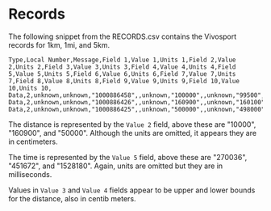 # Records

The following snippet from the RECORDS.csv contains the Vivosport records for 1km, 1mi, and 5km.

```csv
Type,Local Number,Message,Field 1,Value 1,Units 1,Field 2,Value 2,Units 2,Field 3,Value 3,Units 3,Field 4,Value 4,Units 4,Field 5,Value 5,Units 5,Field 6,Value 6,Units 6,Field 7,Value 7,Units 7,Field 8,Value 8,Units 8,Field 9,Value 9,Units 9,Field 10,Value 10,Units 10,
Data,2,unknown,unknown,"1000886458",,unknown,"100000",,unknown,"99500",,unknown,"101600",,unknown,"273036",,unknown,"2",,unknown,"0",,unknown,"0",,unknown,"1",,,,,
Data,2,unknown,unknown,"1000886426",,unknown,"160900",,unknown,"160100",,unknown,"163500",,unknown,"451672",,unknown,"2",,unknown,"1",,unknown,"0",,unknown,"1",,,,,
Data,2,unknown,unknown,"1000886425",,unknown,"500000",,unknown,"498000",,unknown,"507900",,unknown,"1528180",,unknown,"2",,unknown,"2",,unknown,"0",,unknown,"1",,,,,
```

The distance is represented by the `Value 2` field, above these are "10000", "160900", and "50000". Although the units are omitted, it appears they are in centimeters.

The time is represented by the `Value 5` field, above these are "270036", "451672", and "1528180". Again, units are omitted but they are in milliseconds.

Values in `Value 3` and `Value 4` fields appear to be upper and lower bounds for the distance, also in centib
meters.
